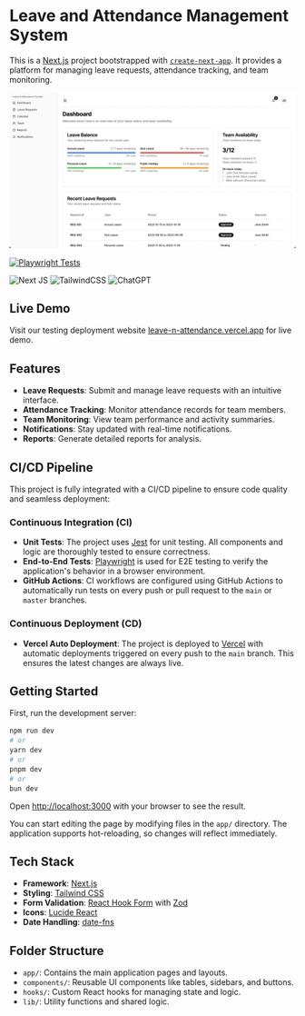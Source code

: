# Leave and Attendance Management System

This is a [Next.js](https://nextjs.org) project bootstrapped with [`create-next-app`](https://nextjs.org/docs/app/api-reference/cli/create-next-app). It provides a platform for managing leave requests, attendance tracking, and team monitoring.

![Project Cover](./cover.png)

[![Playwright Tests](https://github.com/ruby0322/tincan-habit-tracker/actions/workflows/playwright.yml/badge.svg)](https://github.com/ruby0322/tincan-habit-tracker/actions/workflows/playwright.yml)

![Next JS](https://img.shields.io/badge/Next-black?style=for-the-badge&logo=next.js&logoColor=white) ![TailwindCSS](https://img.shields.io/badge/tailwindcss-%2338B2AC.svg?style=for-the-badge&logo=tailwind-css&logoColor=white) ![ChatGPT](https://img.shields.io/badge/chatGPT-74aa9c?style=for-the-badge&logo=openai&logoColor=white)

## Live Demo

Visit our testing deployment website [leave-n-attendance.vercel.app](https://leave-n-attendance.vercel.app/) for live demo.

## Features

- **Leave Requests**: Submit and manage leave requests with an intuitive interface.
- **Attendance Tracking**: Monitor attendance records for team members.
- **Team Monitoring**: View team performance and activity summaries.
- **Notifications**: Stay updated with real-time notifications.
- **Reports**: Generate detailed reports for analysis.

## CI/CD Pipeline

This project is fully integrated with a CI/CD pipeline to ensure code quality and seamless deployment:

### Continuous Integration (CI)
- **Unit Tests**: The project uses [Jest](https://jestjs.io) for unit testing. All components and logic are thoroughly tested to ensure correctness.
- **End-to-End Tests**: [Playwright](https://playwright.dev) is used for E2E testing to verify the application's behavior in a browser environment.
- **GitHub Actions**: CI workflows are configured using GitHub Actions to automatically run tests on every push or pull request to the `main` or `master` branches.

### Continuous Deployment (CD)
- **Vercel Auto Deployment**: The project is deployed to [Vercel](https://vercel.com) with automatic deployments triggered on every push to the `main` branch. This ensures the latest changes are always live.

## Getting Started

First, run the development server:

```bash
npm run dev
# or
yarn dev
# or
pnpm dev
# or
bun dev
```

Open [http://localhost:3000](http://localhost:3000) with your browser to see the result.

You can start editing the page by modifying files in the `app/` directory. The application supports hot-reloading, so changes will reflect immediately.

## Tech Stack

- **Framework**: [Next.js](https://nextjs.org)
- **Styling**: [Tailwind CSS](https://tailwindcss.com)
- **Form Validation**: [React Hook Form](https://react-hook-form) with [Zod](https://zod.dev)
- **Icons**: [Lucide React](https://lucide.dev)
- **Date Handling**: [date-fns](https://date-fns.org)

## Folder Structure

- `app/`: Contains the main application pages and layouts.
- `components/`: Reusable UI components like tables, sidebars, and buttons.
- `hooks/`: Custom React hooks for managing state and logic.
- `lib/`: Utility functions and shared logic.